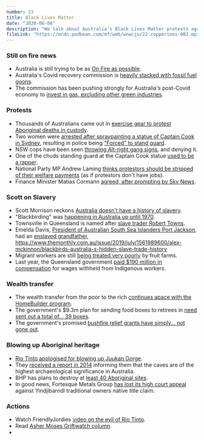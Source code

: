 ```yaml
---
number: 23
title: Black Lives Matter
date: "2020-06-08"
description: "We talk about Australia's Black Lives Matter protests against indigenous deaths in custody, and the responses of Australia's media and police."
fileLink: "https://mcdn.podbean.com/mf/web/wnwcju/22-copperinos-002.mp3"
---
```


### Still on fire news

- Australia is still trying to be as [On Fire as possible](https://www.theguardian.com/australia-news/2020/jun/05/government-refuses-to-release-conflict-of-interest-disclosures-from-covid-commission-members).
- Australia's Covid recovery commission is [heavily stacked with fossil fuel goons](https://fossilfuel.watch/whos-involved/).
- The commission has been pushing strongly for Australia's post-Covid economy to [invest in gas, excluding other green industries](https://www.theguardian.com/australia-news/2020/jun/13/gas-completely-dominated-discussion-about-covid-19-recovery-commission-adviser-says).


### Protests

- Thousands of Australians came out in [exercise gear to protest Aboriginal deaths in custody](https://www.theguardian.com/world/2020/jun/13/australia-protests-thousands-take-part-in-black-lives-matter-and-pro-refugee-events-amid-health-warnings).
- Two women were [arrested after spraypainting a statue of Captain Cook in Sydney](https://www.theguardian.com/australia-news/2020/jun/14/two-women-arrested-after-captain-cook-statue-defaced-in-sydneys-hyde-park), resulting in police being ["Forced" to stand guard](https://www.youtube.com/watch?v=w9ju97Fl_Sc).
- NSW cops have been seen [throwing Alt-right gang signs](https://www.sbs.com.au/news/nsw-police-denies-officer-knowingly-made-alt-right-hand-symbol-after-photo-circulates-on-social-media), and denying it.
- One of the chuds standing guard at the Captain Cook statue [used to be a rapper](https://twitter.com/tom_tanuki/status/1271655030819446784).
- National Party MP Andrew Laming [thinks protestors should be stripped of their welfare payments](https://www.youtube.com/watch?v=OUqkJGKn8h4) (as if protestors don't have jobs).
- Finance Minister Matias Cormann [agreed, after prompting by Sky News](https://au.finance.yahoo.com/news/mathias-cormann-considers-revoking-protesters-jobseeker-013848725.html).

### Scott on Slavery

- Scott Morrison reckons [Australia doesn't have a history of slavery](https://www.youtube.com/watch?v=9FaV1Dr3nTM).
- "Blackbirding" was [happening in Australia up until 1970](https://www.abc.net.au/news/2017-09-17/blackbirding-australias-history-of-kidnapping-pacific-islanders/8860754).
- Townsville in Queensland is named after [slave trader Robert Towns](https://en.wikipedia.org/wiki/Robert_Towns).  
- Emelda Davis, [President of Australian South Sea Islanders Port Jackson](http://www.assipj.com.au/meet-the-team/), had an [enslaved grandfather](https://www.themonthly.com.au/issue/2019/july/1561989600/alex-mckinnon/blackbirds-australia-s-hidden-slave-trade-history#mtr), https://www.themonthly.com.au/issue/2019/july/1561989600/alex-mckinnon/blackbirds-australia-s-hidden-slave-trade-history
- Migrant workers are still [being treated very poorly](https://www.abc.net.au/radionational/programs/backgroundbriefing/bitter-harvest/3050520) by fruit farms.
- Last year, the Queensland government [paid $190 million in compensation](https://theconversation.com/the-new-mabo-190-million-stolen-wages-settlement-is-unprecedented-but-still-limited-120162) for wages withheld from Indigenous workers.

### Wealth transfer 

- The wealth transfer from the poor to the rich [continues apace with the HomeBuilder program](https://www.news.com.au/national/politics/homebuyers-grant-who-is-eligible-for-25k-homebuilder-scheme/news-story/7e2060fb086fd5e18ca830a576a08c7f). 
- The government's $9.3m plan for sending food boxes to retirees in [need sent out a total of... 39 boxes](https://www.theguardian.com/australia-news/2020/jun/05/government-scheme-delivers-just-38-of-predicted-36000-covid-food-boxes-to-older-australians).
- The government's promised [bushfire relief grants have simply... not gone out](https://www.theguardian.com/australia-news/2020/jun/07/bushfire-emergency-relief-people-shouldnt-have-to-jump-through-hoops-to-get-help).

### Blowing up Aboriginal heritage

- [Rio Tinto apologised for blowing up Juukan Gorge](https://www.theguardian.com/business/2020/may/31/rio-tinto-apologises-to-traditional-owners-after-blasting-46000-year-old-aboriginal-site).
- They [received a report in 2014](https://www.abc.net.au/news/2020-06-05/rio-tinto-knew-6-years-ago-about-46000yo-rock-caves-it-blasted/12319334) informing them that the caves are of the highest archaeological significance in Australia.
- BHP has plans to destroy at [least 40 Aboriginal sites](https://www.theguardian.com/business/2020/jun/11/bhp-to-destroy-at-least-40-aboriginal-sites-up-to-15000-years-old-to-expand-pilbara-mine?CMP=Share_iOSApp_Other).
- In good news, Fortesque Metals Group [has lost its high court appeal](https://nit.com.au/fmg-loses-high-court-battle-against-yindjibarndi-traditional-owners/) against Yindjibarndi traditional owners native title claim.


### Actions

- Watch FriendlyJordies [video on the evil of Rio Tinto](https://www.youtube.com/watch?v=kmRs2bUvnkk).
- Read [Asher Moses Griftwatch column](https://voiceofaction.org/grift-watch-heres-why-the-government-is-blocking-a-corruption-watchdog/).
- 

